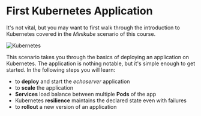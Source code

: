# First Kubernetes Application #

It's not vital, but you may want to first walk through the introduction to Kubernetes covered in the _Minikube_ scenario of this course.

![Kubernetes](/javajon/courses/kubernetes-fundamentals/minikube/assets/kubernetes.png "Kubernetes")

This scenario takes you through the basics of deploying an application on Kubernetes. The application is nothing notable, but it's simple enough to get started. In the following steps you will learn:

- to **deploy** and start the _echoserver_ application
- to **scale** the application
- **Services** load balance between multiple **Pods** of the app
- Kubernetes **resilience** maintains the declared state even with failures
- to **rollout** a new version of an application
